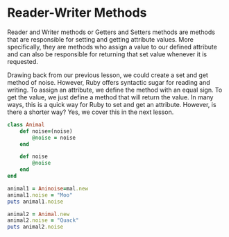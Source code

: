 Reader-Writer Methods
=====================
Reader and Writer methods or Getters and Setters methods are methods that are
responsible for setting and getting attribute values. More specifically, they
are methods who assign a value to our defined attribute and can also be
responsible for returning that set value whenever it is requested.

Drawing back from our previous lesson, we could create a set and get method of
noise. However, Ruby offers syntactic sugar for reading and writing. To assign
an attribute, we define the method with an equal sign. To get the value, we just
define a method that will return the value. In many ways, this is a quick way
for Ruby to set and get an attribute. However, is there a shorter way? Yes, we
cover this in the next lesson.

```ruby
class Animal
	def noise=(noise)
		@noise = noise
	end

	def noise
		@noise
	end
end

animal1 = Aninoise=mal.new
animal1.noise = "Moo"
puts animal1.noise

animal2 = Animal.new
animal2.noise = "Quack"
puts animal2.noise
```
